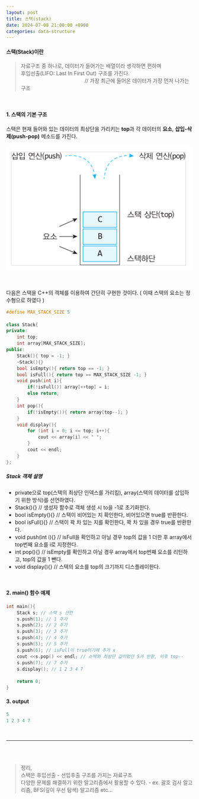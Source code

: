 ```yaml
---
layout: post
title: 스택(stack)
date: 2024-07-08 21:00:00 +0900
categories: data-structure
---
```

#### 스택(Stack)이란 
> 자료구조 중 하나로, 데이터가 들어가는 배열이라 생각하면 편하며<br>
후입선출(LIFO: Last In First Out) 구조를 가진다. &emsp;&emsp;&emsp;&emsp;&emsp;&emsp;&emsp;&emsp;&emsp;&emsp;&emsp;&emsp; // 가장 최근에 들어온 데이터가 가장 먼저 나가는 구조

<br>

#### 1. 스택의 기본 구조
스택은 현재 들어와 있는 데이터의 최상단을 가리키는 <strong>top</strong>과 각 데이터의 <strong>요소</strong>, <strong>삽입-삭제(push-pop)</strong> 메소드를 가진다.

![alt text](/public/img/stack-1.png)

<br><br>
다음은 스택을 C++의 객체를 이용하여 간단히 구현한 것이다. ( 이때 스택의 요소는 정수형으로 하였다 )
```c++
#define MAX_STACK_SIZE 5

class Stack{
private:
    int top;
    int array[MAX_STACK_SIZE];
public:
    Stack(){ top = -1; }
    ~Stack(){}
    bool isEmpty(){ return top == -1; }
    bool isFull(){ return top == MAX_STACK_SIZE -1; }
    void push(int i){
        if(!isFull()) array[++top] = i;
        else return;
    }
    int pop(){
        if(!isEmpty()){ return array[top--]; }
    }
    void display(){
        for (int i = 0; i <= top; i++){
            cout << array[i] << " ";
        }
        cout << endl;
    }
};
```
##### Stack 객체 설명
- private으로 top(스택의 최상단 인덱스를 가리킴), array(스택의 데이터를 삽입하기 위한 방식)를 선언하였다.
- Stack(){} // 생성자 함수로 객체 생성 시 to을 -1로 초기화한다.
- bool isEmpty(){} // 스택이 비어있는 지 확인한다, 비어있으면 true를 반환한다.
- bool isFull(){} // 스택이 꽉 차 있는 지를 확인한다, 꽉 차 있을 경우 true를 반환한다.
- void push(int i){} // isFull을 확인하고 아닐 경우 top의 값을 1 더한 후 array에서 top번째 요소를 i로 지정한다.
- int pop(){} // isEmpty를 확인하고 아닐 경우 array에서 top번째 요소를 리턴하고, top의 값을 1 뺀다.
- void display(){} // 스택의 요소를 top의 크기까지 디스플레이한다.

<br>

#### 2. main() 함수 예제
```c++
int main(){
    Stack s; // 스택 s 선언
    s.push(1); // 1 추가
    s.push(2); // 2 추가
    s.push(3); // 3 추가
    s.push(4); // 4 추가
    s.push(5); // 5 추가
    s.push(6); // isFull이 true이기에 추가 x
    cout <<s.pop() << endl; // 스택의 최상단 값이었던 5가 반환, 이후 top--
    s.push(7); // 7 추가
    s.display(); // 1 2 3 4 7

    return 0;
}
```

#### 3. output
```c++
5
1 2 3 4 7
```
<br>

* * *
<br><br>

>정리, 
<br>스택은 후입선출 - 선입후출 구조를 가지는 자료구조
<br>다양한 문제를 해결하기 위한 알고리즘에서 활용할 수 있다. - ex. 괄호 검사 알고리즘, BFS(깊이 우선 탐색) 알고리즘 etc...
